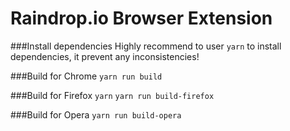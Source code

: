 # Raindrop.io Browser Extension
###Install dependencies
Highly recommend to user `yarn` to install dependencies, it prevent any inconsistencies!

###Build for Chrome
`yarn run build`

###Build for Firefox
`yarn`
`yarn run build-firefox`

###Build for Opera
`yarn run build-opera`